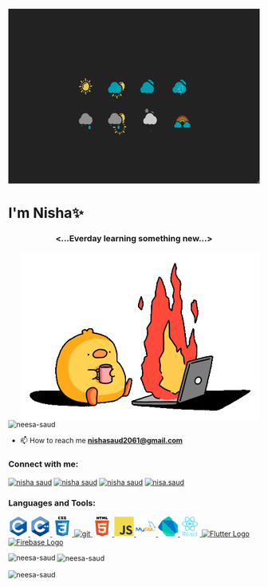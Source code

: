 <p align="center">
  <img src="https://github.com/Neesa-Saud/Neesa-Saud/blob/main/github%20banner.gif" width="1800" height="350" />
</p>

<h1 align="Left"> I'm Nisha✨ </h1>
<h3 align="center"><...Everday learning something new...> </h3>
<img align ="right" alt= "coding" src="GIF github.gif">

<p align="left"> <img src="https://komarev.com/ghpvc/?username=neesa-saud&label=Profile%20views&color=0e75b6&style=flat" alt="neesa-saud" /> </p>

- 📫 How to reach me **nishasaud2061@gmail.com**

<h3 align="left">Connect with me:</h3>
<p align="left">
<a href="https://linkedin.com/in/nisha saud" target="blank"><img align="center" src="https://raw.githubusercontent.com/rahuldkjain/github-profile-readme-generator/master/src/images/icons/Social/linked-in-alt.svg" alt="nisha saud" height="30" width="40" /></a>
<a href="https://stackoverflow.com/users/nisha saud" target="blank"><img align="center" src="https://raw.githubusercontent.com/rahuldkjain/github-profile-readme-generator/master/src/images/icons/Social/stack-overflow.svg" alt="nisha saud" height="30" width="40" /></a>
<a href="https://fb.com/nisha saud" target="blank"><img align="center" src="https://raw.githubusercontent.com/rahuldkjain/github-profile-readme-generator/master/src/images/icons/Social/facebook.svg" alt="nisha saud" height="30" width="40" /></a>
<a href="https://instagram.com/nisa.saud" target="blank"><img align="center" src="https://raw.githubusercontent.com/rahuldkjain/github-profile-readme-generator/master/src/images/icons/Social/instagram.svg" alt="nisa.saud" height="30" width="40" /></a>
</p>

<h3 align="left">Languages and Tools:</h3>
<p align="left"> 
  <a href="https://www.cprogramming.com/" target="_blank" rel="noreferrer"> 
    <img src="https://raw.githubusercontent.com/devicons/devicon/master/icons/c/c-original.svg" alt="c" width="40" height="40"/> 
  </a> 
  <a href="https://www.w3schools.com/cpp/" target="_blank" rel="noreferrer"> 
    <img src="https://raw.githubusercontent.com/devicons/devicon/master/icons/cplusplus/cplusplus-original.svg" alt="cplusplus" width="40" height="40"/> 
  </a>
  <a href="https://www.w3schools.com/css/" target="_blank" rel="noreferrer"> 
    <img src="https://raw.githubusercontent.com/devicons/devicon/master/icons/css3/css3-original-wordmark.svg" alt="css3" width="40" height="40"/> 
  </a> 
  <a href="https://git-scm.com/" target="_blank" rel="noreferrer"> 
    <img src="https://www.vectorlogo.zone/logos/git-scm/git-scm-icon.svg" alt="git" width="40" height="40"/> 
  </a> 
  <a href="https://www.w3.org/html/" target="_blank" rel="noreferrer"> 
    <img src="https://raw.githubusercontent.com/devicons/devicon/master/icons/html5/html5-original-wordmark.svg" alt="html5" width="40" height="40"/> 
  </a> 
  <a href="https://developer.mozilla.org/en-US/docs/Web/JavaScript" target="_blank" rel="noreferrer"> 
    <img src="https://raw.githubusercontent.com/devicons/devicon/master/icons/javascript/javascript-original.svg" alt="javascript" width="40" height="40"/> 
  </a> 
  <a href="https://www.mysql.com/" target="_blank" rel="noreferrer"> 
    <img src="https://raw.githubusercontent.com/devicons/devicon/master/icons/mysql/mysql-original-wordmark.svg" alt="mysql" width="40" height="40"/> 
  </a> 
  <a href="https://dart.dev/" target="_blank" rel="noreferrer"> 
    <img src="https://raw.githubusercontent.com/devicons/devicon/master/icons/dart/dart-original.svg" alt="dart" width="40" height="40"/> 
  </a> 
  <a href="https://reactjs.org/" target="_blank" rel="noreferrer"> 
    <img src="https://raw.githubusercontent.com/devicons/devicon/master/icons/react/react-original-wordmark.svg" alt="react" width="40" height="40"/> 
  </a>
  <a href="https://flutter.dev" target="_blank">
  <img src="https://upload.wikimedia.org/wikipedia/commons/1/17/Google-flutter-logo.png" alt="Flutter Logo" width="100"/>
</a>
  
<a href="https://firebase.google.com/" target="_blank">
  <img src="https://www.vectorlogo.zone/logos/firebase/firebase-icon.svg" alt="Firebase Logo" width="50"/>
</a>
</p>

<p><img align="left" src="https://github-readme-stats.vercel.app/api/top-langs?username=neesa-saud&show_icons=true&locale=en&layout=compact" alt="neesa-saud" /></p>

<p>&nbsp;<img align="center" src="https://github-readme-stats.vercel.app/api?username=neesa-saud&show_icons=true&locale=en" alt="neesa-saud" /></p>

<p><img align="center" src="https://github-readme-streak-stats.herokuapp.com/?user=neesa-saud&" alt="neesa-saud" /></p>
